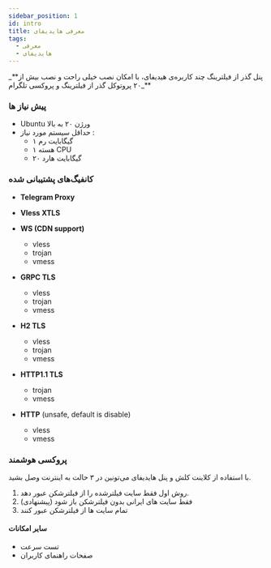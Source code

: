 ```yaml
---
sidebar_position: 1
id: intro
title: معرفی هایدیفای
tags:
  - معرفی
  - هایدیفای
---
```


پنل گذر از فیلترینگ چند کاربره‌ی هیدیفای، با امکان نصب خیلی راحت و نصب بیش از**_
۲۰ پروتوکل گذر از فیلترینگ و پروکسی تلگرام_**

### پیش نیاز ها

- Ubuntu ورژن ۲۰ به بالا
- حداقل سیستم مورد نیاز :
  - ۱ گیگابایت رم
  - ۱ هسته CPU
  - ۲۰ گیگابایت هارد

### کانفیگ‌های پشتیبانی شده

- **Telegram Proxy**
- **Vless XTLS**
- **WS (CDN support)**
  - vless
  - trojan
  - vmess
- **GRPC TLS**
  - vless
  - trojan
  - vmess
- **H2 TLS**
  - vless
  - trojan
  - vmess
- **HTTP1.1 TLS**
  - trojan
  - vmess
- **HTTP** (unsafe, default is disable)

  - vless
  - vmess

### پروکسی هوشمند

با استفاده از کلاینت کلش و پنل هایدیفای می‌تونین در ۳ حالت به اینترنت وصل بشید.

1. روش اول فقط سایت فیلترشده را از فیلترشکن عبور دهد.
2. فقط سایت های ایرانی بدون فیلترشکن باز شود (پیشنهادی)
3. تمام سایت ها از فیلترشکن عبور کنند

#### سایر امکانات

- تست سرعت
- صفحات راهنمای کاربران

<!-- Open `docs/intro.md` (this page) and edit some lines: the site **reloads
automatically** and displays your changes. -->
